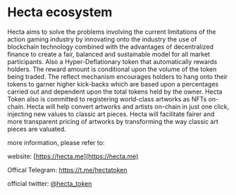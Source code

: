   # Hecta ecosystem
  
  Hecta aims to solve the problems involving the current limitations of the action gaming industry by innovating onto the industry the use of blockchain technology combined with the advantages of decentralized finance to create a fair, balanced and sustainable model for all market participants.
  Also a Hyper-Deflationary token that automatically rewards holders. The reward amount is conditional upon the volume of the token being traded. The reflect mechanism encourages holders to hang onto their tokens to garner higher kick-backs which are based upon a percentages carried out and dependent upon the total tokens held by the owner.
  Hecta Token also is committed to registering world-class artworks as NFTs on-chain. Hecta will help convert artworks and artists on-chain in just one click, injecting new values to classic art pieces. Hecta will facilitate fairer and more transparent pricing of artworks by transforming the way classic art pieces are valuated.

more information, please refer to:

website: [https://hecta.me](https://hecta.me)

Offical Telegram: https://t.me/hectatoken

official twitter: [@hecta_token](https://twitter.com/hecta_token)
